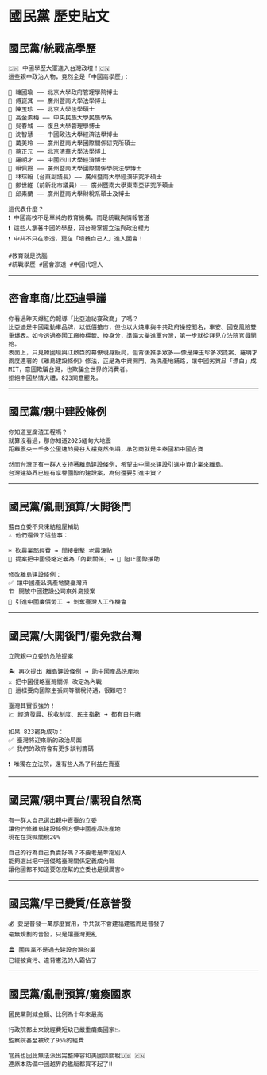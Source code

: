 # 國民黨 歷史貼文

## 國民黨/統戰高學歷

```
🇨🇳 中國學歷大軍進入台灣政壇！🇨🇳 
這些親中政治人物，竟然全是「中國高學歷」：

🔴 韓國瑜 —— 北京大學政府管理學院博士
🔴 傅崑萁 —— 廣州暨南大學法學博士
🔴 陳玉珍 —— 北京大學法學碩士
🔴 高金素梅 —— 中央民族大學民族學系
🔴 吳春城 —— 復旦大學管理學博士
🔴 沈智慧 —— 中國政法大學經濟法學博士
🔴 萬美玲 —— 廣州暨南大學國際關係研究所碩士
🔴 蔡正元 —— 北京清華大學法學博士
🔴 羅明才 —— 中國四川大學經濟博士
🔴 賴佩霞 —— 廣州暨南大學國際關係學院法學博士
🔴 林琮翰（台東副議長）—— 廣州暨南大學經濟研究所碩士
🔴 鄭世維（前新北市議員）—— 廣州暨南大學東南亞研究所碩士
🔴 邱素蘭 —— 廣州暨南大學財稅系碩士及博士

這代表什麼？
❗ 中國高校不是單純的教育機構，而是統戰與情報管道
❗ 這些人拿著中國的學歷，回台灣掌握立法與政治權力
❗ 中共不只在滲透，更在「培養自己人」進入國會！

#教育就是洗腦
#統戰學歷 #國會滲透 #中國代理人

```

---

## 密會車商/比亞迪爭議

```
你看過昨天爆紅的報導「比亞迪祕宴政商」了嗎？
比亞迪是中國電動車品牌，以低價搶市，但也以火燒車與中共政府操控聞名，車安、國安風險雙重爆表。如今透過泰國工廠換標籤、換身分，準備大舉進軍台灣，第一步就從拜見立法院官員開始。
表面上，只見韓國瑜與江啟臣的幕僚現身飯局，但背後推手眾多——像是陳玉珍多次提案、羅明才兩度連署的《離島建設條例》修法，正是為中資開門、為洗產地鋪路，讓中國劣質品「漂白」成MIT，意圖欺騙台灣，也欺騙全世界的消費者。
拒絕中國熱情大禮，823同意罷免。
```

---

## 國民黨/親中建設條例

```
你知道豆腐渣工程嗎？
就算沒看過，那你知道2025緬甸大地震
距離震央一千多公里遠的曼谷大樓竟然倒塌，承包商就是由泰國和中國合資

然而台灣正有一群人支持著離島建設條例，希望由中國來建設引進中資企業來離島。
台灣建築界已經有享譽國際的建設案，為何還要引進中資？
```

---

## 國民黨/亂刪預算/大開後門

```
藍白立委不只凍結租屋補助
⚠️ 他們還做了這些事：

✂️ 砍農業部經費 → 間接衝擊 老農津貼
📝 提案把中國侵略定義為「內戰關係」→ 🛑 阻止國際援助

修改離島建設條例：
✅ 讓中國產品洗產地變臺灣貨
🏗️ 開放中國建設公司來外島接案
👷 引進中國廉價勞工 → 剝奪臺灣人工作機會
```

---

## 國民黨/大開後門/罷免救台灣

```
立院親中立委的危險提案

🏝️ 再次提出 離島建設條例 → 助中國產品洗產地
⚔️ 把中國侵略臺灣關係 改定為內戰
💸 這樣要向國際主張同等關稅待遇，很難吧？

臺灣其實很強的！
📈 經濟發展、稅收制度、民主指數 → 都有目共睹

如果 823罷免成功：
✅ 臺灣將迎來新的政治局面
✅ 我們的政府會有更多談判籌碼

❗ 唯獨在立法院，還有些人為了利益在賣臺
```

---

## 國民黨/親中賣台/關稅自然高

```
有一群人自己選出親中賣臺的立委
讓他們修離島建設條例方便中國產品洗產地
現在在哭喊關稅20%

自己的行為自己負責好嗎？不要老是牽拖別人
能夠選出把中國侵略臺灣關係定義成內戰
讓他國都不知道要怎麼幫的立委也是很厲害☺️
```

---

## 國民黨/早已變質/任意普發

```
💰 要是普發一萬那麼實用，中共就不會建福建艦而是普發了
毫無規劃的普發，只是讓臺灣更亂

🏛️ 國民黨不是過去建設台灣的黨
已經被貪污、違背憲法的人霸佔了
```

---

## 國民黨/亂刪預算/癱瘓國家

```
國民黨刪減金額、比例為十年來最高

行政院都出來說經費短缺已嚴重癱瘓國家📉
監察院甚至被砍了96%的經費

官員也因此無法派出完整陣容和美國談關稅🇺🇸 🇨🇳 
連原本防備中國越界的艦艇都買不起了‼️
```